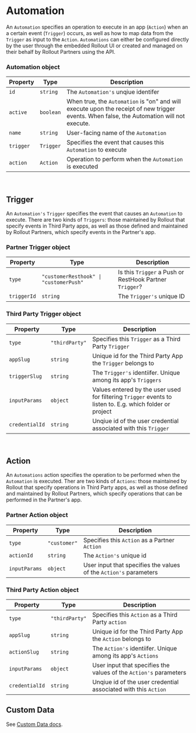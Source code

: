# Automation

An `Automation` specifies an operation to execute in an app (`Action`) when an a certain event (`Trigger`) occurs, as well as how to map data from the `Trigger` as input to the `Action`. `Automations` can either be configured directly by the user through the embedded Rollout UI or created and managed on their behalf by Rollout Partners using the API.

### Automation object

| Property | Type    | Description                                                                                                                               |
| -------- | ------- | ----------------------------------------------------------------------------------------------------------------------------------------- |
| `id`       | `string`  | The `Automation's` unqiue identifer                                                                                                       |
| `active`   | `boolean` | When true, the `Automation` is "on" and will execute upon the receipt of new trigger events. When false, the Automation will not execute. |
| `name`     | `string`  | User-facing name of the `Automation`                                                                                                      |
| `trigger`  | `Trigger` | Specifies the event that causes this `Automation` to execute                                                                              |
| `action`   | `Action`  | Operation to perform when the `Automation` is executed                                                                                    |

<br />

## Trigger

An `Automation's` `Trigger` specifies the event that causes an `Automation` to execute. There are two kinds of `Triggers`: those maintained by Rollout that specify events in Third Party apps, as well as those defined and maintained by Rollout Partners, which specify events in the Partner's app.

### Partner Trigger object

| Property  | Type                                 | Description                                             |
| --------- | ------------------------------------ | ------------------------------------------------------- |
| `type`      | `"customerResthook" \| "customerPush"` | Is this `Trigger` a Push or RestHook Partner `Trigger`? |
| `triggerId` | `string`                               | The `Trigger's` unique ID                               |

### Third Party Trigger object

| Property     | Type         | Description                                                                                               |
| ------------ | ------------ | --------------------------------------------------------------------------------------------------------- |
| `type`         | `"thirdParty"` | Specifies this `Trigger` as a Third Party `Trigger`                                                       |
| `appSlug`      | `string`       | Unique id for the Third Party App the `Trigger` belongs to                                                |
| `triggerSlug`  | `string`       | The `Trigger's` identiifer. Unique among its app's `Triggers`                                             |
| `inputParams`  | `object`       | Values entered by the user used for filtering `Trigger` events to listen to. E.g. which folder or project |
| `credentialId` | `string`       | Unqiue id of the user credential associated with this `Trigger`                                           |

<br />

## Action

An `Automations` action specifies the operation to be performed when the `Automation` is executed. Ther are two kinds of `Actions`: those maintained by Rollout that specify operations in Third Party apps, as well as those defined and maintained by Rollout Partners, which specify operations that can be performed in the Partner's app.

### Partner Action object

| Property    | Type       | Description                                                       |
| ----------- | ---------- | ----------------------------------------------------------------- |
| `type`        | `"customer"` | Specifies this `Action` as a Partner `Action`                     |
| `actionId`    | `string`     | The `Action's` unique id                                          |
| `inputParams` | `object`     | User input that specifies the values of the `Action's` parameters |

### Third Party Action object

| Property     | Type         | Description                                                       |
| ------------ | ------------ | ----------------------------------------------------------------- |
| `type`         | `"thirdParty"` | Specifies this `Action` as a Third Party `action`                 |
| `appSlug`      | `string`       | Unique id for the Third Party App the `Action` belongs to         |
| `actionSlug`   | `string`       | The `Action's` identiifer. Unique among its app's `Actions`       |
| `inputParams`  | `object`       | User input that specifies the values of the `Action's` parameters |
| `credentialId` | `string`       | Unqiue id of the user credential associated with this `Action`    |

## Custom Data

See [Custom Data docs](/api/automation-custom-data.md).
